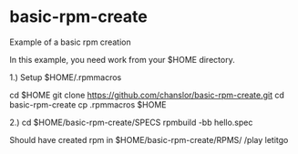 # basic-rpm-create
Example of a basic rpm creation 

In this example, you need work from your $HOME directory.


1.) Setup $HOME/.rpmmacros

 cd $HOME
 git clone https://github.com/chanslor/basic-rpm-create.git
 cd basic-rpm-create
 cp .rpmmacros  $HOME

2.)
 cd $HOME/basic-rpm-create/SPECS
 rpmbuild -bb hello.spec

 Should have created rpm in  $HOME/basic-rpm-create/RPMS/
/play letitgo
